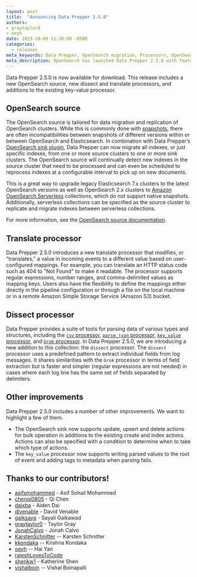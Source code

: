 ```yaml
---
layout: post
title:  "Announcing Data Prepper 2.5.0"
authors:
- graytaylor0
- oeyh
date: 2023-10-09 11:30:00 -0500
categories:
  - releases
meta_keywords: Data Prepper, OpenSearch migration, Processors, OpenSearch ingestion
meta_description: OpenSearch has launched Data Prepper 2.5.0 with feature support for an OpenSearch source, translate and dissect processors, and key-value processor enhancements
---
```


Data Prepper 2.5.0 is now available for download. This release includes a new OpenSearch source, new dissect and translate processors, and additions to the existing key-value processor.

## OpenSearch source

The OpenSearch source is tailored for data migration and replication of OpenSearch clusters. While this is commonly done with [snapshots](https://opensearch.org/docs/latest/tuning-your-cluster/availability-and-recovery/snapshots/index/), there are often incompatibilities between snapshots of different versions within or between OpenSearch and Elasticsearch. In combination with Data Prepper’s [OpenSearch sink plugin](https://opensearch.org/docs/latest/data-prepper/pipelines/configuration/sinks/opensearch/), Data Prepper can now migrate all indexes, or just specific indexes, from one or more source clusters to one or more sink clusters. The OpenSearch source will continually detect new indexes in the source cluster that need to be processed and can even be scheduled to reprocess indexes at a configurable interval to pick up on new documents.

This is a great way to upgrade legacy Elasticsearch 7.x clusters to the latest OpenSearch versions as well as OpenSearch 2.x clusters to [Amazon OpenSearch Serverless](https://docs.aws.amazon.com/opensearch-service/latest/developerguide/serverless.html) collections, which do not support native snapshots. Additionally, serverless collections can be specified as the source cluster to replicate and migrate indexes between serverless collections.

For more information, see the [OpenSearch source documentation](https://opensearch.org/docs/latest/data-prepper/pipelines/configuration/sources/opensearch/).

## Translate processor

Data Prepper 2.5.0 introduces a new translate processor that modifies, or “translates,” a value in incoming events to a different value based on user-configured mappings. For example, you can translate an HTTP status code such as 404 to "Not Found" to make it readable. The processor supports regular expressions, number ranges, and comma-delimited values as mapping keys. Users also have the flexibility to define the mappings either directly in the pipeline configuration or through a file on the local machine or in a remote Amazon Simple Storage Service (Amazon S3) bucket.

## Dissect processor

Data Prepper provides a suite of tools for parsing data of various types and structures, including the [`csv` processor](https://opensearch.org/docs/latest/data-prepper/pipelines/configuration/processors/csv/), [`parse_json` processor](https://opensearch.org/docs/latest/data-prepper/pipelines/configuration/processors/parse-json/), [`key_value` processor](https://opensearch.org/docs/latest/data-prepper/pipelines/configuration/processors/key-value/), and [`Grok` processor](https://opensearch.org/docs/latest/data-prepper/pipelines/configuration/processors/grok/). In Data Prepper 2.5.0, we are introducing a new addition to this collection: the `dissect` processor. The `dissect` processor uses a predefined pattern to extract individual fields from log messages. It shares similarities with the `Grok` processor in terms of field extraction but is faster and simpler (regular expressions are not needed) in cases where each log line has the same set of fields separated by delimiters.

## Other improvements

Data Prepper 2.5.0 includes a number of other improvements. We want to highlight a few of them.

* The OpenSearch sink now supports update, upsert and delete actions for bulk operation in additions to the existing create and index actions. Actions can also be specified with a condition to determine when to take which type of actions.
* The `key_value` processor now supports writing parsed values to the root of event and adding tags to metadata when parsing fails.

## Thanks to our contributors!

* [asifsmohammed](https://github.com/asifsmohammed) - Asif Sohail Mohammed
* [chenqi0805](https://github.com/chenqi0805) - Qi Chen
* [daixba](https://github.com/daixba) - Aiden Dai
* [dlvenable](https://github.com/dlvenable) - David Venable
* [gaiksaya](https://github.com/gaiksaya) - Sayali Gaikawad
* [graytaylor0](https://github.com/graytaylor0) - Taylor Gray
* [JonahCalvo](https://github.com/JonahCalvo) - Jonah Calvo
* [KarstenSchnitter](https://github.com/KarstenSchnitter) -- Karsten Schnitter
* [kkondaka](https://github.com/kkondaka) -- Krishna Kondaka
* [oeyh](https://github.com/oeyh) -- Hai Yan
* [rajeshLovesToCode](https://github.com/rajeshLovesToCode)
* [shenkw1](https://github.com/shenkw1) - Katherine Shen
* [vishalboin](https://github.com/vishalboin) -- Vishal Boinapalli